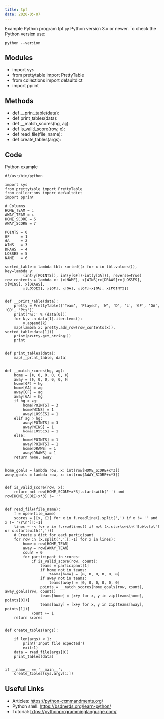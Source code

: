 ```yaml
---
title: tpf
date: 2020-05-07
---
```

Example Python program tpf.py
Python version 3.x or newer.
To check the Python version use:

    python --version

## Modules

* import sys
* from prettytable import PrettyTable
* from collections import defaultdict
* import pprint

## Methods

* def __print_table(data):
* def print_tables(data):
* def __match_scores(hg, ag):
* def is_valid_score(row, x): 
* def read_file(file_name):
* def create_tables(args):

## Code

Python example

    #!/usr/bin/python
    
    import sys
    from prettytable import PrettyTable
    from collections import defaultdict
    import pprint
    
    # Columns
    HOME_TEAM = 1
    AWAY_TEAM = 4
    HOME_SCORE = 6
    AWAY_SCORE = 7
    
    POINTS = 0
    GF     = 1
    GA     = 2
    WINS   = 3
    DRAWS  = 4
    LOSSES = 5
    NAME   = 6
    
    sorted_table = lambda tbl: sorted((x for x in tbl.values()), key=lambda y:
            (int(y[POINTS]), int(y[GF])-int(y[GA])), reverse=True)
    row_contents = lambda x: (x[NAME], x[WINS]+x[DRAWS]+x[LOSSES], x[WINS], x[DRAWS],
            x[LOSSES], x[GF], x[GA], x[GF]-x[GA], x[POINTS])
    
    
    def __print_table(data):
        pretty = PrettyTable(['Team', 'Played', 'W', 'D', 'L', 'GF', 'GA', 'GD', 'Pts'])
        print('%s:' % (data[0]))
        for k,v in data[1].iteritems():
            v.append(k)
        map(lambda x: pretty.add_row(row_contents(x)), sorted_table(data[1]))
        print(pretty.get_string())
        print
    
    
    def print_tables(data):
        map(__print_table, data)
    
    
    def __match_scores(hg, ag):
        home = [0, 0, 0, 0, 0, 0]
        away = [0, 0, 0, 0, 0, 0]
        home[GF] = hg
        home[GA] = ag
        away[GF] = ag
        away[GA] = hg
        if hg > ag:
            home[POINTS] = 3
            home[WINS] = 1
            away[LOSSES] = 1
        elif ag > hg:
            away[POINTS] = 3
            away[WINS] = 1
            home[LOSSES] = 1
        else:
            home[POINTS] = 1
            away[POINTS] = 1
            home[DRAWS] = 1
            away[DRAWS] = 1
        return home, away
    
    
    home_goals = lambda row, x: int(row[HOME_SCORE+x*3])
    away_goals = lambda row, x: int(row[AWAY_SCORE+x*3])
    
    
    def is_valid_score(row, x): 
        return not row[HOME_SCORE+x*3].startswith('-') and row[HOME_SCORE+x*3] != ''
    
    
    def read_file(file_name):
        f = open(file_name)
        scores = [[x, {}] for x in f.readline().split(',') if x != '' and x != '\r\n'][:-1]
        lines = (x for x in f.readlines() if not (x.startswith('Subtotal') or x.startswith(',')))
        # Create a dict for each participant
        for row in (x.split(',')[:-1] for x in lines):
            home = row[HOME_TEAM]
            away = row[AWAY_TEAM]
            count = 0
            for participant in scores:
                if is_valid_score(row, count):
                    teams = participant[1]
                    if home not in teams:
                        teams[home] = [0, 0, 0, 0, 0, 0]
                    if away not in teams:
                        teams[away] = [0, 0, 0, 0, 0, 0]
                    points = __match_scores(home_goals(row, count), away_goals(row, count))
                    teams[home] = [x+y for x, y in zip(teams[home], points[0])]
                    teams[away] = [x+y for x, y in zip(teams[away], points[1])]
                count += 1
        return scores
    
    
    def create_tables(args):
    
        if len(args) < 1:
            print('Input file expected')
            exit(1)
        data = read_file(args[0])
        print_tables(data)
    
    
    if __name__ == '__main__':
        create_tables(sys.argv[1:])

## Useful Links

- Articles: https://python-commandments.org/
- Python shell: https://bsdnerds.org/learn-python/
- Tutorial: https://pythonprogramminglanguage.com/
